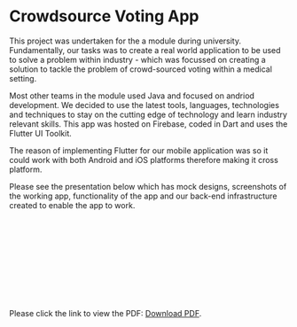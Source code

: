 
# Crowdsource Voting App

This project was undertaken for the a module during university. Fundamentally, our tasks was to create a real world application to be used to solve a problem within industry - which was focussed on creating a solution to tackle the problem of crowd-sourced voting within a medical setting.

Most other teams in the module used Java and focused on andriod development. We decided to use the latest tools, languages, technologies and techniques to stay on the cutting edge of technology and learn industry relevant skills. This app was hosted on Firebase, coded in Dart and uses the Flutter UI Toolkit.

The reason of implementing Flutter for our mobile application was so it could work with both Android and iOS platforms therefore making it cross platform.

Please see the presentation below which has mock designs, screenshots of the working app, functionality of the app and our back-end infrastructure created to enable the app to work.

<object data="https://drive.google.com/file/d/1WuIvLdOMPGYe26SY11N5xx9yzLe4jzW4/view?usp=sharing" type="application/pdf" width="700px" height="700px">
    <embed src="https://drive.google.com/file/d/1WuIvLdOMPGYe26SY11N5xx9yzLe4jzW4/view?usp=sharing">
        <p>Please click the link to view the PDF: <a href="https://drive.google.com/file/d/1WuIvLdOMPGYe26SY11N5xx9yzLe4jzW4/view?usp=sharing">Download PDF</a>.</p>
    </embed>
</object>

